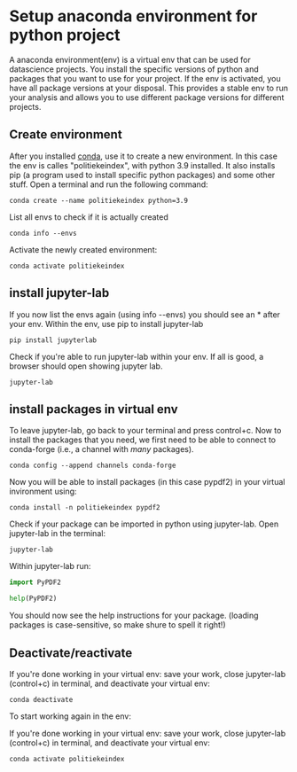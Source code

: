 
# Setup anaconda environment for python project

A anaconda environment(env) is a virtual env that can be used for datascience projects. You install the specific versions of python and packages that you want to use for your project.
If the env is activated, you have all package versions at your disposal. This provides a stable env to run your analysis and allows you to use different package versions for different projects.

## Create environment

After you installed [conda](https://anaconda.org), use it to create a new environment. In this case the env is calles "politiekeindex", with python 3.9 installed. It also installs pip (a program used to install specific python packages) and some other stuff.
Open a terminal and run the following command:
```console
conda create --name politiekeindex python=3.9
```

List all envs to check if it is actually created

```console
conda info --envs   
```
Activate the newly created environment:

```console
conda activate politiekeindex   
```

## install jupyter-lab
If you now list the envs again (using info --envs) you should see an * after your env. Within the env, use pip to install jupyter-lab

```console
pip install jupyterlab 
```

Check if you're able to run jupyter-lab within your env. If all is good, a browser should open showing jupyter lab.

```console
jupyter-lab 
```

## install packages in virtual env

To leave jupyter-lab, go back to your terminal and press control+c. Now to install the packages that you need, we first need to be able to connect to conda-forge (i.e., a channel with _many_ packages).
```console
conda config --append channels conda-forge
```
Now you will be able to install packages (in this case pypdf2) in your virtual invironment using:
```console
conda install -n politiekeindex pypdf2
```

Check if your package can be imported in python using jupyter-lab. Open jupyter-lab in the terminal:
```console
jupyter-lab
```
Within jupyter-lab run:
```python
import PyPDF2

help(PyPDF2)
```

You should now see the help instructions for your package. (loading packages is case-sensitive, so make shure to spell it right!)

## Deactivate/reactivate

If you're done working in your virtual env: save your work, close jupyter-lab (control+c) in terminal, and deactivate your virtual env:

```console
conda deactivate
```
To start working again in the env:

If you're done working in your virtual env: save your work, close jupyter-lab (control+c) in terminal, and deactivate your virtual env:

```console
conda activate politiekeindex
```
